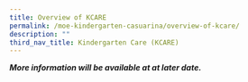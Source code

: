 ```yaml
---
title: Overview of KCARE
permalink: /moe-kindergarten-casuarina/overview-of-kcare/
description: ""
third_nav_title: Kindergarten Care (KCARE)
---
```

***More information will be available at at later date.***